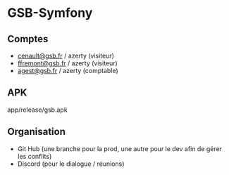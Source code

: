 # GSB-Symfony

## Comptes

- cenault@gsb.fr / azerty (visiteur)
- ffremont@gsb.fr / azerty (visiteur)
- agest@gsb.fr / azerty (comptable)

## APK

app/release/gsb.apk

## Organisation
- Git Hub (une branche pour la prod, une autre pour le dev afin de gérer les conflits)
- Discord (pour le dialogue / réunions)



